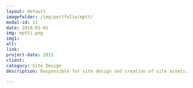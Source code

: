 ```yaml
---
layout: default
imagefolder: /img/portfolio/mptt/
modal-id: 11
date: 2018-01-01
img: mptti.png
img1: 
alt:
link: 
project-date: 2015
client: 
category: Site Design
description: Responsible for site design and creation of site assets. 

---
```

